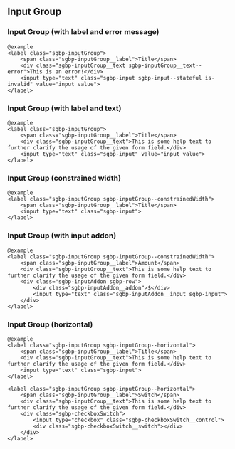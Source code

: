 ## Input Group

### Input Group (with label and error message)

    @example
    <label class="sgbp-inputGroup">
        <span class="sgbp-inputGroup__label">Title</span>
        <div class="sgbp-inputGroup__text sgbp-inputGroup__text--error">This is an error!</div>
        <input type="text" class="sgbp-input sgbp-input--stateful is-invalid" value="input value">
    </label>

### Input Group (with label and text)

    @example
    <label class="sgbp-inputGroup">
        <span class="sgbp-inputGroup__label">Title</span>
        <div class="sgbp-inputGroup__text">This is some help text to further clarify the usage of the given form field.</div>
        <input type="text" class="sgbp-input" value="input value">
    </label>

### Input Group (constrained width)

    @example
    <label class="sgbp-inputGroup sgbp-inputGroup--constrainedWidth">
        <span class="sgbp-inputGroup__label">Title</span>
        <input type="text" class="sgbp-input">
    </label>

### Input Group (with input addon)

    @example
    <label class="sgbp-inputGroup sgbp-inputGroup--constrainedWidth">
        <span class="sgbp-inputGroup__label">Amount</span>
        <div class="sgbp-inputGroup__text">This is some help text to further clarify the usage of the given form field.</div>
        <div class="sgbp-inputAddon sgbp-row">
            <div class="sgbp-inputAddon__addon">$</div>
            <input type="text" class="sgbp-inputAddon__input sgbp-input">
        </div>
    </label>

### Input Group (horizontal)

    @example
    <label class="sgbp-inputGroup sgbp-inputGroup--horizontal">
        <span class="sgbp-inputGroup__label">Title</span>
        <div class="sgbp-inputGroup__text">This is some help text to further clarify the usage of the given form field.</div>
        <input type="text" class="sgbp-input">
    </label>

    <label class="sgbp-inputGroup sgbp-inputGroup--horizontal">
        <span class="sgbp-inputGroup__label">Switch</span>
        <div class="sgbp-inputGroup__text">This is some help text to further clarify the usage of the given form field.</div>
        <div class="sgbp-checkboxSwitch">
            <input type="checkbox" class="sgbp-checkboxSwitch__control">
            <div class="sgbp-checkboxSwitch__switch"></div>
        </div>
    </label>
